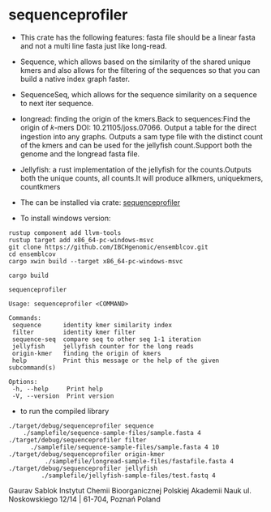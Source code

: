 # sequenceprofiler

 - This crate has the following features: fasta file should be a linear fasta and not a multi line fasta just like long-read.
 - Sequence, which allows based on the similarity of the shared unique kmers and also allows for the filtering of the sequences so that you can build a native index graph faster.
 - SequenceSeq, which allows for the sequence similarity on a sequence to next iter sequence. 
 - longread: finding the origin of the kmers.Back to sequences:Find the origin of 𝑘-mers DOI: 10.21105/joss.07066. Output a table for the direct ingestion into any graphs. Outputs a sam type file with the distinct count of the kmers and can be used for the jellyfish count.Support both the genome and the longread fasta file. 
 - Jellyfish: a rust implementation of the jellyfish for the counts.Outputs both the unique counts, all counts.It will produce allkmers, uniquekmers, countkmers
 - The can be installed via crate: [sequenceprofiler](https://crates.io/crates/sequenceprofiler)

 - To install windows version:
 ```
rustup component add llvm-tools
rustup target add x86_64-pc-windows-msvc
git clone https://github.com/IBCHgenomic/ensemblcov.git
cd ensemblcov
cargo xwin build --target x86_64-pc-windows-msvc
 ```
 
 ```
 cargo build 
 
 ```
 ```
 sequenceprofiler

 Usage: sequenceprofiler <COMMAND>

 Commands:
  sequence      identity kmer similarity index
  filter        identity kmer filter
  sequence-seq  compare seq to other seq 1-1 iteration
  jellyfish     jellyfish counter for the long reads
  origin-kmer   finding the origin of kmers
  help          Print this message or the help of the given subcommand(s)

 Options:
  -h, --help     Print help
  -V, --version  Print version 
 ```
 - to run the compiled library
  
 ```
./target/debug/sequenceprofiler sequence
     ./samplefile/sequence-sample-files/sample.fasta 4
./target/debug/sequenceprofiler filter
       ./samplefile/sequence-sample-files/sample.fasta 4 10  
./target/debug/sequenceprofiler origin-kmer
           ./samplefile/longread-sample-files/fastafile.fasta 4
./target/debug/sequenceprofiler jellyfish
          ./samplefile/jellyfish-sample-files/test.fastq 4
```

Gaurav Sablok Instytut Chemii Bioorganicznej Polskiej Akademii Nauk ul. Noskowskiego 12/14 | 61-704, Poznań Poland


